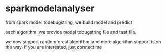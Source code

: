 # sparkmodelanalyser
from spark model todebugstring, we build model and predict

each algorithm ,we provide model tobugstring file and test file.

we now support randomforest algorithm, and more algorithm support is on the way. If you are interested, just connect me
